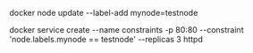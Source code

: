 docker node update --label-add mynode=testnode <nodeid>

docker service create --name constraints -p 80:80 --constraint 'node.labels.mynode == testnode' --replicas 3 httpd